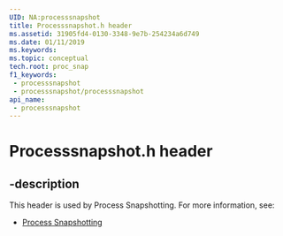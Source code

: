 ```yaml
---
UID: NA:processsnapshot
title: Processsnapshot.h header
ms.assetid: 31905fd4-0130-3348-9e7b-254234a6d749
ms.date: 01/11/2019
ms.keywords: 
ms.topic: conceptual
tech.root: proc_snap
f1_keywords:
 - processsnapshot
 - processsnapshot/processsnapshot
api_name:
 - processsnapshot
---
```


# Processsnapshot.h header


## -description

This header is used by Process Snapshotting. For more information, see:

- [Process Snapshotting](../_proc_snap/index.md)

